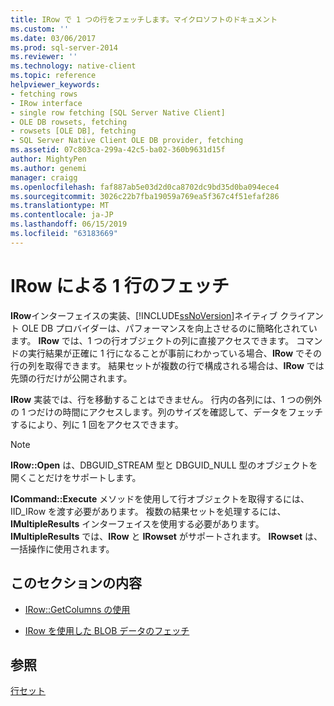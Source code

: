 ```yaml
---
title: IRow で 1 つの行をフェッチします。マイクロソフトのドキュメント
ms.custom: ''
ms.date: 03/06/2017
ms.prod: sql-server-2014
ms.reviewer: ''
ms.technology: native-client
ms.topic: reference
helpviewer_keywords:
- fetching rows
- IRow interface
- single row fetching [SQL Server Native Client]
- OLE DB rowsets, fetching
- rowsets [OLE DB], fetching
- SQL Server Native Client OLE DB provider, fetching
ms.assetid: 07c803ca-299a-42c5-ba02-360b9631d15f
author: MightyPen
ms.author: genemi
manager: craigg
ms.openlocfilehash: faf887ab5e03d2d0ca8702dc9bd35d0ba094ece4
ms.sourcegitcommit: 3026c22b7fba19059a769ea5f367c4f51efaf286
ms.translationtype: MT
ms.contentlocale: ja-JP
ms.lasthandoff: 06/15/2019
ms.locfileid: "63183669"
---
```

# <a name="fetching-a-single-row-with-irow"></a>IRow による 1 行のフェッチ
  **IRow**インターフェイスの実装、[!INCLUDE[ssNoVersion](../../includes/ssnoversion-md.md)]ネイティブ クライアント OLE DB プロバイダーは、パフォーマンスを向上させるのに簡略化されています。 **IRow** では、1 つの行オブジェクトの列に直接アクセスできます。 コマンドの実行結果が正確に 1 行になることが事前にわかっている場合、**IRow** でその行の列を取得できます。 結果セットが複数の行で構成される場合は、**IRow** では先頭の行だけが公開されます。  
  
 **IRow** 実装では、行を移動することはできません。 行内の各列には、1 つの例外の 1 つだけの時間にアクセスします。列のサイズを確認して、データをフェッチするにより、列に 1 回をアクセスできます。  
  
> [!NOTE]  
>  **IRow::Open** は、DBGUID_STREAM 型と DBGUID_NULL 型のオブジェクトを開くことだけをサポートします。  
  
 **ICommand::Execute** メソッドを使用して行オブジェクトを取得するには、IID_IRow を渡す必要があります。 複数の結果セットを処理するには、**IMultipleResults** インターフェイスを使用する必要があります。 **IMultipleResults** では、**IRow** と **IRowset** がサポートされます。 **IRowset** は、一括操作に使用されます。  
  
## <a name="in-this-section"></a>このセクションの内容  
  
-   [IRow::GetColumns の使用](using-irow-getcolumns.md)  
  
-   [IRow を使用した BLOB データのフェッチ](../../database-engine/dev-guide/fetching-blob-data-using-irow.md)  
  
## <a name="see-also"></a>参照  
 [行セット](rowsets.md)  
  
  
